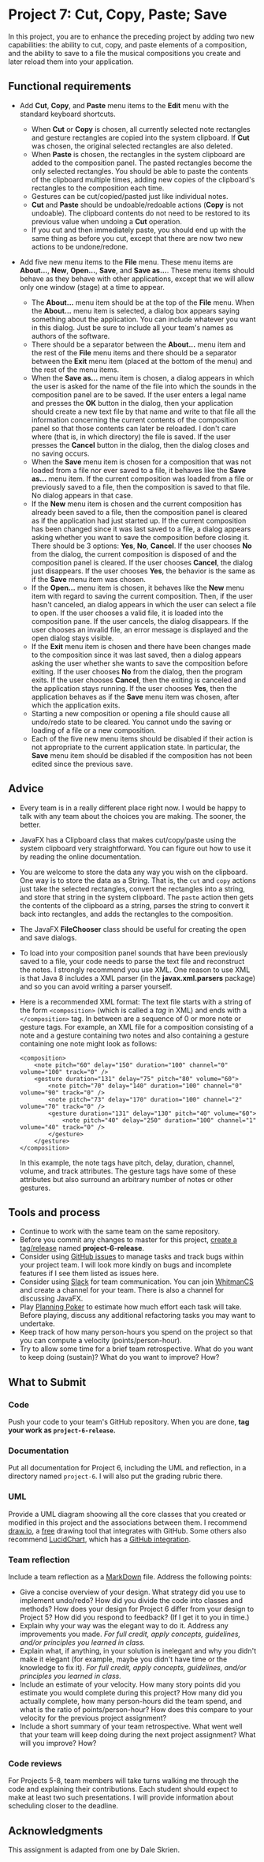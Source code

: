 Project 7: Cut, Copy, Paste; Save
=================================

In this project, you are to enhance the preceding project by adding two new capabilities: the ability to cut, copy, and paste elements of a composition, and the ability to save to a file the musical compositions you create and later reload them into your application.

Functional requirements
-----------------------

*   Add **Cut**, **Copy**, and **Paste** menu items to the **Edit** menu with the standard keyboard shortcuts.
    *   When **Cut** or **Copy** is chosen, all currently selected note rectangles and gesture rectangles are copied into the system clipboard. If **Cut** was chosen, the original selected rectangles are also deleted.
    *   When **Paste** is chosen, the rectangles in the system clipboard are added to the composition panel. The pasted rectangles become the only selected rectangles. You should be able to paste the contents of the clipboard multiple times, adding new copies of the clipboard's rectangles to the composition each time.
    *   Gestures can be cut/copied/pasted just like individual notes.
    *   **Cut** and **Paste** should be undoable/redoable actions (**Copy** is not undoable). The clipboard contents do not need to be restored to its previous value when undoing a **Cut** operation.
    *   If you cut and then immediately paste, you should end up with the same thing as before you cut, except that there are now two new actions to be undone/redone.

*   Add five new menu items to the **File** menu. These menu items are **About...**, **New**, **Open...**, **Save**, and **Save as...**. These menu items should behave as they behave with other applications, except that we will allow only one window (stage) at a time to appear.
    *   The **About...** menu item should be at the top of the **File** menu. When the **About...** menu item is selected, a dialog box appears saying something about the application. You can include whatever you want in this dialog. Just be sure to include all your team's names as authors of the software.
    *   There should be a separator between the **About...** menu item and the rest of the **File** menu items and there should be a separator between the **Exit** menu item (placed at the bottom of the menu) and the rest of the menu items.
    *   When the **Save as...** menu item is chosen, a dialog appears in which the user is asked for the name of the file into which the sounds in the composition panel are to be saved. If the user enters a legal name and presses the **OK** button in the dialog, then your application should create a new text file by that name and write to that file all the information concerning the current contents of the composition panel so that those contents can later be reloaded. I don't care where (that is, in which directory) the file is saved. If the user presses the **Cancel** button in the dialog, then the dialog closes and no saving occurs.
    *   When the **Save** menu item is chosen for a composition that was not loaded from a file nor ever saved to a file, it behaves like the **Save as...** menu item. If the current composition was loaded from a file or previously saved to a file, then the composition is saved to that file. No dialog appears in that case.
    *   If the **New** menu item is chosen and the current composition has already been saved to a file, then the composition panel is cleared as if the application had just started up. If the current composition has been changed since it was last saved to a file, a dialog appears asking whether you want to save the composition before closing it. There should be 3 options: **Yes**, **No**, **Cancel**. If the user chooses **No** from the dialog, the current composition is disposed of and the composition panel is cleared.  If the user chooses **Cancel**, the dialog just disappears. If the user chooses **Yes**, the behavior is the same as if the **Save** menu item was chosen.
    *   If the **Open...** menu item is chosen, it behaves like the **New** menu item with regard to saving the current composition. Then, if the user hasn't canceled, an dialog appears in which the user can select a file to open. If the user chooses a valid file, it is loaded into the composition pane. If the user cancels, the dialog disappears. If the user chooses an invalid file, an error message is displayed and the open dialog stays visible.
    *   If the **Exit** menu item is chosen and there have been changes made to the composition since it was last saved, then a dialog appears asking the user whether she wants to save the composition before exiting. If the user chooses **No** from the dialog, then the program exits.  If the user chooses **Cancel**, then the exiting is canceled and the application stays running. If the user chooses **Yes**, then the application behaves as if the **Save** menu item was chosen, after which the application exits.
    *   Starting a new composition or opening a file should cause all undo/redo state to be cleared. You cannot undo the saving or loading of a file or a new composition.
    *   Each of the five new menu items should be disabled if their action is not appropriate to the current application state. In particular, the **Save** menu item should be disabled if the composition has not been edited since the previous save.

Advice
------
*   Every team is in a really different place right now. I would be happy to talk with any team about the choices you are making. The sooner, the better.
*   JavaFX has a Clipboard class that makes cut/copy/paste using the system clipboard very straightforward. You can figure out how to use it by reading the online documentation.
*   You are welcome to store the data any way you wish on the clipboard. One way is to store the data as a String. That is, the `cut` and `copy` actions just take the selected rectangles, convert the rectangles into a string, and store that string in the system clipboard. The `paste` action then gets the contents of the clipboard as a string, parses the string to convert it back into rectangles, and adds the rectangles to the composition.
*   The JavaFX **FileChooser** class should be useful for creating the open and save dialogs.
*   To load into your composition panel sounds that have been previously saved to a file, your code needs to parse the text file and reconstruct the notes. I strongly recommend you use XML. One reason to use XML is that Java 8 includes a XML parser (in the **javax.xml.parsers** package) and so you can avoid writing a parser yourself.
*   Here is a recommended XML format: The text file starts with a string of the form `<composition>` (which is called a _tag_ in XML) and ends with a `</composition>` tag. In between are a sequence of 0 or more note or gesture tags. For example, an XML file for a composition consisting of a note and a gesture containing two notes and also containing a gesture containing one note might look as follows:
    
    ```
    <composition> 
        <note pitch="60" delay="150" duration="100" channel="0" volume="100" track="0" /> 
        <gesture duration="131" delay="75" pitch="80" volume="60"> 
            <note pitch="70" delay="140" duration="100" channel="0" volume="90" track="0" /> 
            <note pitch="73" delay="170" duration="100" channel="2" volume="70" track="0" /> 
            <gesture duration="131" delay="130" pitch="40" volume="60"> 
                <note pitch="40" delay="250" duration="100" channel="1" volume="40" track="0" /> 
            </gesture>
        </gesture> 
    </composition>
    ```
    
    In this example, the note tags have pitch, delay, duration, channel, volume, and track attributes. The gesture tags have some of these attributes but also surround an arbitrary number of notes or other gestures.
    

Tools and process
-----------------

*   Continue to work with the same team on the same repository.
*   Before you commit any changes to master for this project, [create a tag/release](https://help.github.com/articles/creating-releases/) named **project-6-release**.
*   Consider using [GitHub issues](https://guides.github.com/features/issues/) to manage tasks and track bugs within your project team. I will look more kindly on bugs and incomplete features if I see them listed as issues here.
*   Consider using [Slack](http://slack.com) for team communication. You can join [WhitmanCS](https://whitmancs.slack.com/shared_invite/MTU5OTQ5MTAwNTMyLTE0OTA1NjUwNTYtYzUyOWM1OTBiMQ) and create a channel for your team. There is also a channel for discussing JavaFX.
*   Play [Planning Poker](https://docs.google.com/a/whitman.edu/document/d/1Qa-E-uucvmyyI0y3PFxdg2YnvjeMVpfQ-SnJ0m_LDiA/edit?usp=sharing) to estimate how much effort each task will take. Before playing, discuss any additional refactoring tasks you may want to undertake.
*   Keep track of how many person-hours you spend on the project so that you can compute a velocity (points/person-hour).
*   Try to allow some time for a brief team retrospective. What do you want to keep doing (sustain)? What do you want to improve? How?

What to Submit
--------------

### Code

Push your code to your team's GitHub repository. When you are done, **tag your work as **`project-6-release`**.**

### Documentation

Put all documentation for Project 6, including the UML and reflection, in a directory named ```project-6```. I will also put the grading rubric there.

### UML

Provide a UML diagram shoowing all the core classes that you created or modified in this project and the associations between them. I recommend [draw.io](http://draw.io), a [free](https://support.draw.io/pages/viewpage.action?pageId=11829278) drawing tool that integrates with GitHub. Some others also recommend [LucidChart](https://www.lucidchart.com/documents#docs?folder_id=home&browser=icon&sort=saved-desc), which has a [GitHub integration](https://www.lucidchart.com/pages/integrations/github).

### Team reflection

Include a team reflection as a [MarkDown](https://daringfireball.net/projects/markdown/) file. Address the following points:

*   Give a concise overview of your design. What strategy did you use to implement undo/redo? How did you divide the code into classes and methods? How does your design for Project 6 differ from your design to Project 5? How did you respond to feedback? (If I get it to you in time.)
*   Explain why your way was the elegant way to do it. Address any improvements you made. *For full credit, apply concepts, guidelines, and/or principles you learned in class.*
*   Explain what, if anything, in your solution is inelegant and why you didn't make it elegant (for example, maybe you didn't have time or the knowledge to fix it). *For full credit, apply concepts, guidelines, and/or principles you learned in class.*
*   Include an estimate of your velocity. How many story points did you estimate you would complete during this project? How many did you actually complete, how many person-hours did the team spend, and what is the ratio of points/person-hour? How does this compare to your velocity for the previous project assignment?
*   Include a short summary of your team retrospective. What went well that your team will keep doing during the next project assignment? What will you improve? How?

### Code reviews

For Projects 5-8, team members will take turns walking me through the code and explaining their contributions. Each student should expect to make at least two such presentations. I will provide information about scheduling closer to the deadline.

Acknowledgments
---------------

This assignment is adapted from one by Dale Skrien.



